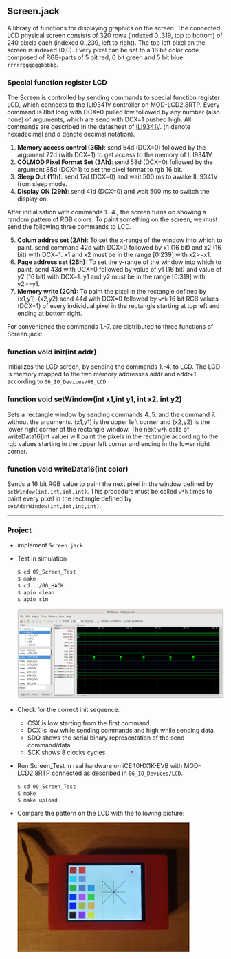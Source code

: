 ## Screen.jack

A library of functions for displaying graphics on the screen.
The connected LCD physical screen consists of 320 rows (indexed 0..319, top to bottom) of 240 pixels each (indexed 0..239, left to right). The top left pixel on the screen is indexed (0,0). Every pixel can be set to a 16 bit color code composed of RGB-parts of 5 bit red, 6 bit green and 5 bit blue: `rrrrrggggggbbbbb`.

### Special function register LCD

The Screen is controlled by sending commands to special function register LCD, which connects to the ILI9341V controller on MOD-LCD2.8RTP. Every command is 8bit long with DCX=0 pulled low followed by any number (also none) of arguments, which are send with DCX=1 pushed high. All commands are described in the datasheet of [ILI9341V](../../doc/ILI9341V_v1.0.pdf). (h denote hexadecimal and d denote decimal notation).

1. **Memory access control (36h)**: send 54d (DCX=0) followed by the argument 72d (with DCX=1) to get access to the memory of ILI9341V.
2. **COLMOD Pixel Format Set (3Ah)**: send 58d (DCX=0) followed by the argument 85d (DCX=1) to set the pixel format to rgb 16 bit.
3. **Sleep Out (11h)**: send 17d (DCX=0) and wait 500 ms to awake ILI9341V from sleep mode.
4. **Display ON (29h)**: send 41d (DCX=0) and wait 500 ms to switch the display on.

After initialisation with commands 1.-4., the screen turns on showing a random pattern of RGB colors. To paint something on the screen, we must send the following three commands to LCD.

5. **Colum addres set (2Ah)**: To set the x-range of the window into which to paint, send command 42d with DCX=0 followed by x1 (16 bit) and x2 (16 bit) with DCX=1. x1 and x2 must be in the range [0:239] with x2>=x1.
6. **Page address set (2Bh):** To set the y-range of the window into which to paint, send 43d with DCX=0 followed by value of y1 (16 bit) and value of y2 (16 bit) with DCX=1. y1 and y2 must be in the range [0:319] with y2>=y1.
7. **Memory write (2Ch):** To paint the pixel in the rectangle defined by (x1,y1)-(x2,y2) send 44d with DCX=0 followed by `w*h` 16 bit RGB values (DCX=1) of every individual pixel in the rectangle starting at top left and ending at bottom right.

For convenience the commands 1.-7. are distributed to three functions of Screen.jack:

### function void init(int addr)

Initializes the LCD screen, by sending the commands 1.-4. to LCD. The LCD is memory mapped to the two memory addresses addr and addr+1 according to `06_IO_Devices/08_LCD`.

### function void setWindow(int x1,int y1, int x2, int y2)

Sets a rectangle window by sending commands 4.,5. and the command 7. without the arguments. (x1,y1) is the upper left corner and (x2,y2) is the lower right corner of the rectangle window. The next `w*h` calls of writeData16(int value) will paint the pixels in the rectangle according to the rgb values starting in the upper left corner and ending in the lower right corner.

### function void writeData16(int color)

Sends a 16 bit RGB value to paint the next pixel in the window defined by `setWindow(int,int,int,int)`. This procedure must be called `w*h` times to paint every pixel in the rectangle defined by `setAddrWindow(int,int,int,int)`.

***

### Project

* implement `Screen.jack`

* Test in simulation
  
  ```
  $ cd 09_Screen_Test
  $ make
  $ cd ../00_HACK
  $ apio clean
  $ apio sim
  ```
  
  ![](lcd.png)

* Check for the correct init sequence:
  
  * CSX is low starting from the first command.
  * DCX is low while sending commands and high while sending data
  * SDO shows the serial binary representation of the send command/data
  * SCK shows 8 clocks cycles

* Run Screen_Test in real hardware on iCE40HX1K-EVB with MOD-LCD2.8RTP connected as described in `06_IO_Devices/LCD`.
  
  ```
  $ cd 09_Screen_Test
  $ make
  $ make upload
  ```

* Compare the pattern on the LCD with the following picture:
  
  ![](screen.png)